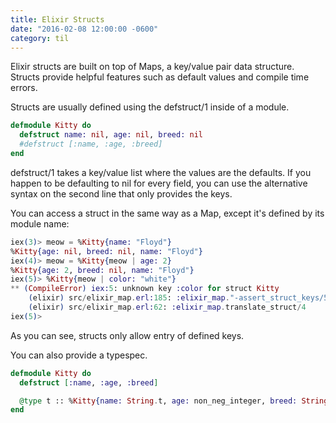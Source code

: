 ```yaml
---
title: Elixir Structs
date: "2016-02-08 12:00:00 -0600"
category: til
---
```


Elixir structs are built on top of Maps, a key/value pair data structure.
Structs provide helpful features such as default values and compile time errors.

Structs are usually defined using the defstruct/1 inside of a module.

~~~elixir
defmodule Kitty do
  defstruct name: nil, age: nil, breed: nil
  #defstruct [:name, :age, :breed]
end
~~~

defstruct/1 takes a key/value list where the values are the defaults. If you
happen to be defaulting to nil for every field, you can use the alternative
syntax on the second line that only provides the keys.

You can access a struct in the same way as a Map, except it's defined by its
module name:

~~~elixir
iex(3)> meow = %Kitty{name: "Floyd"}
%Kitty{age: nil, breed: nil, name: "Floyd"}
iex(4)> meow = %Kitty{meow | age: 2}
%Kitty{age: 2, breed: nil, name: "Floyd"}
iex(5)> %Kitty{meow | color: "white"}
** (CompileError) iex:5: unknown key :color for struct Kitty
    (elixir) src/elixir_map.erl:185: :elixir_map."-assert_struct_keys/5-lc$^0/1-0-"/5
    (elixir) src/elixir_map.erl:62: :elixir_map.translate_struct/4
iex(5)>
~~~

As you can see, structs only allow entry of defined keys.

You can also provide a typespec.

~~~elixir
defmodule Kitty do
  defstruct [:name, :age, :breed]

  @type t :: %Kitty{name: String.t, age: non_neg_integer, breed: String.t}
end
~~~
